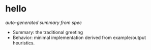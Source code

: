 # hello
*auto-generated summary from spec*

- Summary: the traditional greeting
- Behavior: minimal implementation derived from example/output heuristics.
